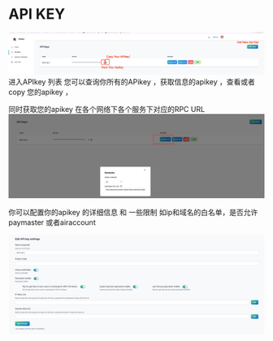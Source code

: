 
# API KEY

![alt text](../../public/image/apikye_list.png)
进入APIkey 列表 您可以查询你所有的APikey ，获取信息的apikey ，查看或者copy 您的apikey ，



同时获取您的apikey 在各个网络下各个服务下对应的RPC URL
![alt text](../../public/image/apikey_get_url.png)


你可以配置你的apikey 的详细信息 和 一些限制
如ip和域名的白名单，是否允许paymaster 或者airaccount

![alt text](../../public/image/api_key_edit.png)


